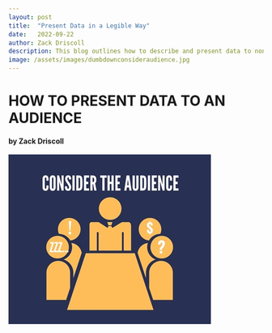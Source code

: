 ```yaml
---
layout: post
title:  "Present Data in a Legible Way"
date:   2022-09-22
author: Zack Driscoll
description: This blog outlines how to describe and present data to non-data scientists.
image: /assets/images/dumbdownconsideraudience.jpg
---
```


# HOW TO PRESENT DATA TO AN AUDIENCE
#### by Zack Driscoll

![Test Image](https://raw.githubusercontent.com/zadriscoll/stat386-projects/main/assets/images/dumbdownconsideraudience.jpg)


